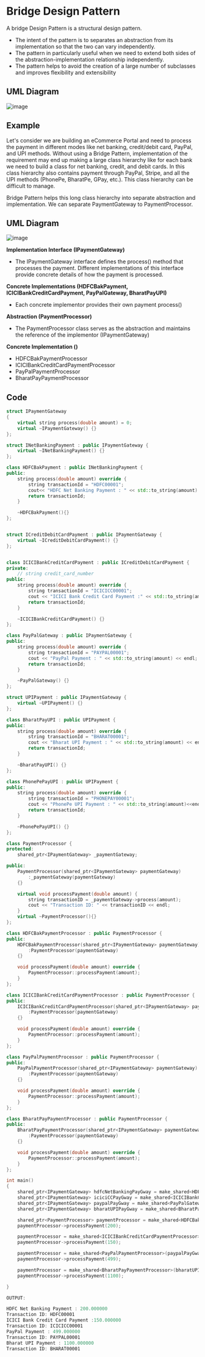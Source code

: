 # Bridge Design Pattern

A bridge Design Pattern is a structural design pattern.
- The intent of the pattern is to separates an abstraction from its implementation so that the two can vary independently.
- The pattern in particularly useful when we need to extend both sides of the abstraction-implementation relationship independently.
- The pattern helps to avoid the creation of a large number of subclasses and improves flexibility and extensibility

## UML Diagram

![image](https://github.com/user-attachments/assets/7f81a863-1f92-41f0-a8a5-b16a2ab5c9a5)

## Example

Let's consider we are building an eCommerce Portal and need to process the payment in different modes like net banking, credit/debit card, PayPal, and UPI methods. Without using a Bridge Pattern, implementation of the requirement may end up making a large class hierarchy like for each bank we need to build a class for net banking, credit, and debit cards. In this class hierarchy also contains payment through PayPal, Stripe, and all the UPI methods (PhonePe, BharatPe, GPay, etc.). This class hierarchy can be difficult to manage.

Bridge Pattern helps this long class hierarchy into separate abstraction and implementation. We can separate PaymentGateway to PaymentProcessor.

## UML Diagram

![image](https://github.com/user-attachments/assets/19b15c74-f902-49e1-97e2-f1a408c536e0)

**Implementation Interface (IPaymentGateway)**

- The IPaymentGateway interface defines the process() method that processes the payment. Different implementations of this interface provide concrete details of how the payment is processed.

**Concrete Implementations (HDFCBakPayment, ICICIBankCreditCardPayment, PayPalGateway, BharatPayUPI)**

- Each concrete implementor provides their own payment process()

**Abstraction (PaymentProcessor)**

- The PaymentProcessor class serves as the abstraction and maintains the reference of the implementor (IPaymentGateway)

**Concrete Implementation ()**

- HDFCBakPaymentProcessor
- ICICIBankCreditCardPaymentProcessor
- PayPalPaymentProcessor
- BharatPayPaymentProcessor

## Code

```cpp
struct IPaymentGateway
{
    virtual string process(double amount) = 0;
    virtual ~IPaymentGateway() {}
};

struct INetBankingPayment : public IPaymentGateway {
    virtual ~INetBankingPayment() {}
};

class HDFCBakPayment : public INetBankingPayment {
public:
    string process(double amount) override {
        string transactionId = "HDFC00001";
        cout<< "HDFC Net Banking Payment : " << std::to_string(amount) << endl;
        return transactionId;
    }

    ~HDFCBakPayment(){}
};


struct ICreditDebitCardPayment : public IPaymentGateway {
    virtual ~ICreditDebitCardPayment() {}
};


class ICICIBankCreditCardPayment : public ICreditDebitCardPayment {
private:
    // string credit_card_number
public:
    string process(double amount) override {
        string transactionId = "ICICICC00001";
        cout << "ICICI Bank Credit Card Payment :" << std::to_string(amount) << endl;
        return transactionId;
    }

    ~ICICIBankCreditCardPayment() {}
};

class PayPalGateway : public IPaymentGateway {
public:
    string process(double amount) override {
        string transactionId = "PAYPAL00001";
        cout << "PayPal Payment : " << std::to_string(amount) << endl;
        return transactionId;
    }

    ~PayPalGateway() {}
};

struct UPIPayment : public IPaymentGateway {
    virtual ~UPIPayment() {}
};

class BharatPayUPI : public UPIPayment {
public:
    string process(double amount) override {
        string transactionId = "BHARAT00001";
        cout << "Bharat UPI Payment : " << std::to_string(amount) << endl;
        return transactionId;
    }

    ~BharatPayUPI() {}
};

class PhonePePayUPI : public UPIPayment {
public:
    string process(double amount) override {
        string transactionId = "PHONEPAY00001";
        cout << "PhonePe UPI Payment : " << std::to_string(amount)<<endl;
        return transactionId;
    }

    ~PhonePePayUPI() {}
};

class PaymentProcessor {
protected:
    shared_ptr<IPaymentGateway> _paymentGateway;

public:
    PaymentProcessor(shared_ptr<IPaymentGateway> paymentGateway)
        :_paymentGateway(paymentGateway)
    {}

    virtual void processPayment(double amount) {
        string transactionID = _paymentGateway->process(amount);
        cout << "Transaction ID: " << transactionID << endl;
    }
    virtual ~PaymentProcessor(){}
};

class HDFCBakPaymentProcessor : public PaymentProcessor {
public:
    HDFCBakPaymentProcessor(shared_ptr<IPaymentGateway> paymentGateway)
        :PaymentProcessor(paymentGateway)
    {}

    void processPayment(double amount) override {
        PaymentProcessor::processPayment(amount);
    }
};

class ICICIBankCreditCardPaymentProcessor : public PaymentProcessor {
public:
    ICICIBankCreditCardPaymentProcessor(shared_ptr<IPaymentGateway> paymentGateway)
        :PaymentProcessor(paymentGateway)
    {}

    void processPayment(double amount) override {
        PaymentProcessor::processPayment(amount);
    }
};

class PayPalPaymentProcessor : public PaymentProcessor {
public:
    PayPalPaymentProcessor(shared_ptr<IPaymentGateway> paymentGateway)
        :PaymentProcessor(paymentGateway)
    {}

    void processPayment(double amount) override {
        PaymentProcessor::processPayment(amount);
    }
};

class BharatPayPaymentProcessor : public PaymentProcessor {
public:
    BharatPayPaymentProcessor(shared_ptr<IPaymentGateway> paymentGateway)
        :PaymentProcessor(paymentGateway)
    {}

    void processPayment(double amount) override {
        PaymentProcessor::processPayment(amount);
    }
};

int main()
{
    shared_ptr<IPaymentGateway> hdfcNetBankingPayGway = make_shared<HDFCBakPayment>();
    shared_ptr<IPaymentGateway> iciciCCPayGway = make_shared<ICICIBankCreditCardPayment>();
    shared_ptr<IPaymentGateway> paypalPayGway = make_shared<PayPalGateway>();
    shared_ptr<IPaymentGateway> bharatUPIPayGway = make_shared<BharatPayUPI>();

    shared_ptr<PaymentProcessor> paymentProcessor = make_shared<HDFCBakPaymentProcessor>(hdfcNetBankingPayGway);
    paymentProcessor->processPayment(200);

    paymentProcessor = make_shared<ICICIBankCreditCardPaymentProcessor>(iciciCCPayGway);
    paymentProcessor->processPayment(150);

    paymentProcessor = make_shared<PayPalPaymentProcessor>(paypalPayGway);
    paymentProcessor->processPayment(499);

    paymentProcessor = make_shared<BharatPayPaymentProcessor>(bharatUPIPayGway);
    paymentProcessor->processPayment(1100);

}

OUTPUT:

HDFC Net Banking Payment : 200.000000
Transaction ID: HDFC00001
ICICI Bank Credit Card Payment :150.000000
Transaction ID: ICICICC00001
PayPal Payment : 499.000000
Transaction ID: PAYPAL00001
Bharat UPI Payment : 1100.000000
Transaction ID: BHARAT00001

```
